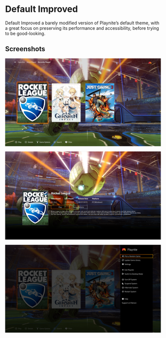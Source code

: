 # Default Improved

Default Improved a barely modified version of Playnite’s default theme, with a
great focus on preserving its performance and accessibility, before trying to be
good-looking.

## Screenshots

![Launcher](screenshots/main.png)

![Game details](screenshots/details.png)

![Menu](screenshots/menu.png)
